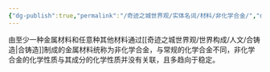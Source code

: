 ```yaml
---
{"dg-publish":true,"permalink":"/奇迹之城世界观/实体名词/材料/非化学合金/","dgPassFrontmatter":true}
---
```


由至少一种金属材料和任意种其他材料通过[[奇迹之城世界观/世界构成/人文/合铸造\|合铸造]]制成的金属材料统称为非化学合金，与常规的化学合金不同，非化学合金的化学性质与其成分的化学性质并没有关联，且多趋向于稳定。